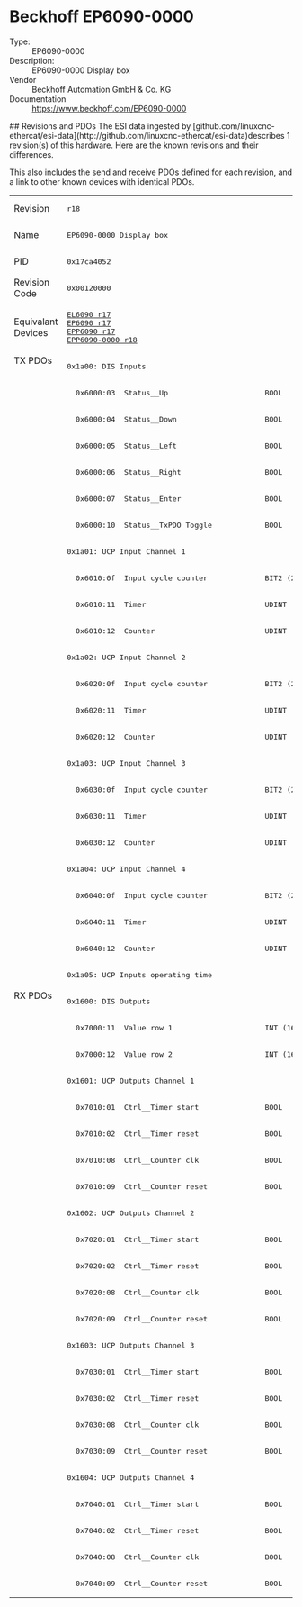 #  Beckhoff EP6090-0000

<dl>
  <dt>Type:</dt><dd>EP6090-0000</dd>
  <dt>Description:</dt><dd>EP6090-0000 Display box</dd>
  <dt>Vendor</dt><dd>Beckhoff Automation GmbH & Co. KG</dd>
  <dt>Documentation</dt><dd><a href="https://www.beckhoff.com/EP6090-0000">https://www.beckhoff.com/EP6090-0000</a></dd>
</dl>
## Revisions and PDOs
The ESI data ingested by [github.com/linuxcnc-ethercat/esi-data](http://github.com/linuxcnc-ethercat/esi-data)describes 1 revision(s) of this hardware.  Here are the known revisions and their differences.

This also includes the send and receive PDOs defined for each revision, and a link to other known devices with identical PDOs.

<table>
<tr >
<td class="first">Revision</td>
<td ><pre>r18</pre></td>
</tr>
<tr >
<td class="first">Name</td>
<td ><pre>EP6090-0000 Display box</pre></td>
</tr>
<tr >
<td class="first">PID</td>
<td ><pre>0x17ca4052</pre></td>
</tr>
<tr >
<td class="first">Revision Code</td>
<td ><pre>0x00120000</pre></td>
</tr>
<tr >
<td class="first">Equivalant Devices</td>
<td ><pre><a href="EL6090">EL6090 r17</a><br/><a href="EP6090">EP6090 r17</a><br/><a href="EPP6090">EPP6090 r17</a><br/><a href="EPP6090-0000">EPP6090-0000 r18</a></pre></td>
</tr>
<tr class="txpdo pdosection">
<td class="first" rowspan=24 valign=top>TX PDOs</td>
<td><pre>0x1a00: DIS Inputs</pre></td>
<td></td>
</tr>
<tr class="txpdo">
<td ><pre>  0x6000:03  Status__Up                      BOOL</pre></td>
</tr>
<tr class="txpdo">
<td ><pre>  0x6000:04  Status__Down                    BOOL</pre></td>
</tr>
<tr class="txpdo">
<td ><pre>  0x6000:05  Status__Left                    BOOL</pre></td>
</tr>
<tr class="txpdo">
<td ><pre>  0x6000:06  Status__Right                   BOOL</pre></td>
</tr>
<tr class="txpdo">
<td ><pre>  0x6000:07  Status__Enter                   BOOL</pre></td>
</tr>
<tr class="txpdo">
<td ><pre>  0x6000:10  Status__TxPDO Toggle            BOOL</pre></td>
</tr>
<tr class="txpdo pdosection">
<td ><pre>0x1a01: UCP Input Channel 1</pre></td>
</tr>
<tr class="txpdo">
<td ><pre>  0x6010:0f  Input cycle counter             BIT2 (2 bits)</pre></td>
</tr>
<tr class="txpdo">
<td ><pre>  0x6010:11  Timer                           UDINT (32 bits)</pre></td>
</tr>
<tr class="txpdo">
<td ><pre>  0x6010:12  Counter                         UDINT (32 bits)</pre></td>
</tr>
<tr class="txpdo pdosection">
<td ><pre>0x1a02: UCP Input Channel 2</pre></td>
</tr>
<tr class="txpdo">
<td ><pre>  0x6020:0f  Input cycle counter             BIT2 (2 bits)</pre></td>
</tr>
<tr class="txpdo">
<td ><pre>  0x6020:11  Timer                           UDINT (32 bits)</pre></td>
</tr>
<tr class="txpdo">
<td ><pre>  0x6020:12  Counter                         UDINT (32 bits)</pre></td>
</tr>
<tr class="txpdo pdosection">
<td ><pre>0x1a03: UCP Input Channel 3</pre></td>
</tr>
<tr class="txpdo">
<td ><pre>  0x6030:0f  Input cycle counter             BIT2 (2 bits)</pre></td>
</tr>
<tr class="txpdo">
<td ><pre>  0x6030:11  Timer                           UDINT (32 bits)</pre></td>
</tr>
<tr class="txpdo">
<td ><pre>  0x6030:12  Counter                         UDINT (32 bits)</pre></td>
</tr>
<tr class="txpdo pdosection">
<td ><pre>0x1a04: UCP Input Channel 4</pre></td>
</tr>
<tr class="txpdo">
<td ><pre>  0x6040:0f  Input cycle counter             BIT2 (2 bits)</pre></td>
</tr>
<tr class="txpdo">
<td ><pre>  0x6040:11  Timer                           UDINT (32 bits)</pre></td>
</tr>
<tr class="txpdo">
<td ><pre>  0x6040:12  Counter                         UDINT (32 bits)</pre></td>
</tr>
<tr class="txpdo pdosection">
<td ><pre>0x1a05: UCP Inputs operating time</pre></td>
</tr>
<tr class="rxpdo pdosection">
<td class="first" rowspan=23 valign=top>RX PDOs</td>
<td><pre>0x1600: DIS Outputs</pre></td>
<td></td>
</tr>
<tr class="rxpdo">
<td ><pre>  0x7000:11  Value row 1                     INT (16 bits)</pre></td>
</tr>
<tr class="rxpdo">
<td ><pre>  0x7000:12  Value row 2                     INT (16 bits)</pre></td>
</tr>
<tr class="rxpdo pdosection">
<td ><pre>0x1601: UCP Outputs Channel 1</pre></td>
</tr>
<tr class="rxpdo">
<td ><pre>  0x7010:01  Ctrl__Timer start               BOOL</pre></td>
</tr>
<tr class="rxpdo">
<td ><pre>  0x7010:02  Ctrl__Timer reset               BOOL</pre></td>
</tr>
<tr class="rxpdo">
<td ><pre>  0x7010:08  Ctrl__Counter clk               BOOL</pre></td>
</tr>
<tr class="rxpdo">
<td ><pre>  0x7010:09  Ctrl__Counter reset             BOOL</pre></td>
</tr>
<tr class="rxpdo pdosection">
<td ><pre>0x1602: UCP Outputs Channel 2</pre></td>
</tr>
<tr class="rxpdo">
<td ><pre>  0x7020:01  Ctrl__Timer start               BOOL</pre></td>
</tr>
<tr class="rxpdo">
<td ><pre>  0x7020:02  Ctrl__Timer reset               BOOL</pre></td>
</tr>
<tr class="rxpdo">
<td ><pre>  0x7020:08  Ctrl__Counter clk               BOOL</pre></td>
</tr>
<tr class="rxpdo">
<td ><pre>  0x7020:09  Ctrl__Counter reset             BOOL</pre></td>
</tr>
<tr class="rxpdo pdosection">
<td ><pre>0x1603: UCP Outputs Channel 3</pre></td>
</tr>
<tr class="rxpdo">
<td ><pre>  0x7030:01  Ctrl__Timer start               BOOL</pre></td>
</tr>
<tr class="rxpdo">
<td ><pre>  0x7030:02  Ctrl__Timer reset               BOOL</pre></td>
</tr>
<tr class="rxpdo">
<td ><pre>  0x7030:08  Ctrl__Counter clk               BOOL</pre></td>
</tr>
<tr class="rxpdo">
<td ><pre>  0x7030:09  Ctrl__Counter reset             BOOL</pre></td>
</tr>
<tr class="rxpdo pdosection">
<td ><pre>0x1604: UCP Outputs Channel 4</pre></td>
</tr>
<tr class="rxpdo">
<td ><pre>  0x7040:01  Ctrl__Timer start               BOOL</pre></td>
</tr>
<tr class="rxpdo">
<td ><pre>  0x7040:02  Ctrl__Timer reset               BOOL</pre></td>
</tr>
<tr class="rxpdo">
<td ><pre>  0x7040:08  Ctrl__Counter clk               BOOL</pre></td>
</tr>
<tr class="rxpdo">
<td ><pre>  0x7040:09  Ctrl__Counter reset             BOOL</pre></td>
</tr>
</table>
